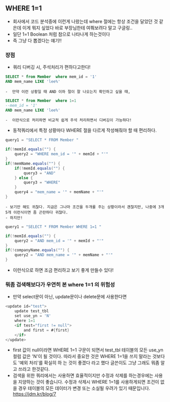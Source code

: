 ## WHERE 1=1 
  - 회사에서 코드 분석중에 이런게 나왔는데 where 절에는 항상 조건을 달았던 것 같은데 이게 뭐지 싶었다 바로 부장님한테 여쭤보려다 말고 구글링..
  - 일단 1=1 Boolean 처럼 참으로 나타나게 하는것이다 
  - 즉 그냥 다 뽑겠다는 얘기!!
   
### 장점
  - 쿼리 디버깅 시, 주석처리가 편하다고한다!
````sql 
SELECT * from Member  where mem_id = '1'
AND mem_name LIKE 'lee%'
````
    -  만약 이런 상황일 때 AND 이하 절이 잘 나오는지 확인하고 싶을 때, 
````sql 
SELECT * from Member  where 1=1
--mem_id = '1'
AND mem_name LIKE 'lee%'
````
    -  이런식으로 처리하면 비교적 쉽게 주석 처리하면서 디버깅이 가능하다!

  -  동적쿼리에서 특정 상황마다 WHERE 절을 다르게 작성해줘야 할 때 편리하다.
````java
query1 = "SELECT * FROM Member "

if(!memId.equals("") {
	query2 = "WHERE mem_id = '" + memId + "'"
}
if(!memName.equals("") {
	if(!memId.equals("") {
    	query3 = "AND"
    } else {
    	query3 = "WHERE"
    }
	query4 = "mem_name = '" + memName + "'"
}

````
    - 보기만 해도 귀찮다. 지금은 그나마 조건을 두개를 주는 상황이라서 괜찮지만, 나중에 3개 5개 이런식이면 좀 곤란하다 귀찮다.
    - 하지만!
````java
query1 = "SELECT * FROM Member WHERE 1=1 "

if(!memId.equals("") {
	query2 = "AND mem_id = '" + memId + "'"
}
if(!companyName.equals("") {
	query2 = "AND mem_name = '" + memName + "'"
}
````
- 이런식으로 하면 조금 편리하고 보기 좋게 만들수 있다!
### 뭐좀 검색해보다가 우연히 본 where 1=1 의 위험성
 - 만약 select문이 아닌, update문이나 delete문에 사용한다면
````java
<update id="test">
	update test_tbl
	set use_yn = 'N'
	where 1=1
	<if test="first != null">
		and first = #{first}
	</if>
</update>
````
 - first 값이 null이라면 WHERE 1=1 구문이 되면서 test_tbl 테이블의 모든 use_yn 컬럼 값은 'N'이 될 것이다. 따라서 중요한 것은 WHERE 1=1을 쓰지 말라는 것보다도 '예외 처리'를 확실히 하    는 것이 좋겠다 라고 했다 글쓴이도 그냥 그래도 뭐좀 알고 쓰라고 한것같다.
 - 검색을 위한 쿼리에서는 사용하면 효율적이지만 수정과 삭제를 하는경우에는 사용을 지양하는 것이 좋습니다.
   수정과 삭제시 WHERE 1=1를 사용하게되면 조건이 없을 경우 테이블의 모든 데이터가 변경 또는 소실될 우려가 있기 때문입니다. 
https://jdm.kr/blog/7


